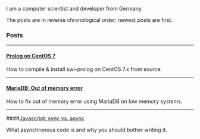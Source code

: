 I am a computer scientist and developer from Germany.

The posts are in reverse chronological order: newest posts are first.

### Posts

---

#### [Prolog on CentOS 7](https://github.com/ocjojo/blog/blob/master/source/2017/prolog-on-centos7.md)

How to compile & install swi-prolog on CentOS 7.x from source.


---

#### [MariaDB: Out of memory error](https://github.com/ocjojo/blog/blob/master/source/2017/MariaDB-Out-of-memory.md)

How to fix out of memory error using MariaDB on low memory systems.

---

####[Javascript: sync vs. async](https://github.com/ocjojo/blog/blob/master/source/2017/javascript-sync-vs-async.md)

What asynchronous code is and why you should bother writing it.

